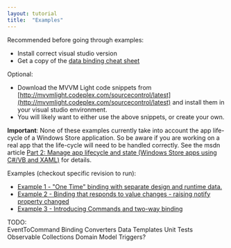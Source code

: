 ```yaml
---
layout: tutorial
title:  "Examples"
---
```

Recommended before going through examples:
  * Install correct visual studio version
  * Get a copy of the [data binding cheat sheet](http://go.nbdtech.com?94E138EA)
  
Optional:
  * Download the MVVM Light code snippets from [http://mvvmlight.codeplex.com/sourcecontrol/latest](http://mvvmlight.codeplex.com/sourcecontrol/latest) and install them in your visual studio environment.
  * You will likely want to either use the above snippets, or create your own.

**Important**: None of these examples currently take into account the app life-cycle of a Windows Store application.  So be aware if you are working on a real app that the life-cycle will need to be handled correctly. See the msdn article [Part 2: Manage app lifecycle and state (Windows Store apps using C#/VB and XAML)](http://msdn.microsoft.com/en-us/library/windows/apps/hh986968.aspx?cs-save-lang=1&cs-lang=csharp#code-snippet-3) for details.

Examples (checkout specific revision to run):

 * [Example 1 - "One Time" binding with separate design and runtime data.](https://github.com/davisnw/mvvm-palindrome/commit/015aad31891c126edc97a0551c38a4f5e1406c8b)
 * [Example 2 - Binding that responds to value changes - raising notify property changed](https://github.com/davisnw/mvvm-palindrome/commit/af82fb82b333a27e1ea7811c6f3eb06880f63d10)
 * [Example 3 - Introducing Commands and two-way binding](https://github.com/davisnw/mvvm-palindrome/commit/7fb777cef479f3b2209479f10efd69903db7e5c8)





TODO:  
EventToCommand
Binding Converters
Data Templates
Unit Tests
Observable Collections
Domain Model
Triggers?